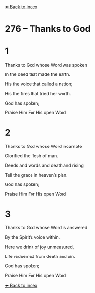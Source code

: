 [⬅️ Back to index](../README.md)

# 276 – Thanks to God





# 1

Thanks to God whose Word was spoken

In the deed that made the earth.

His the voice that called a nation;

His the fires that tried her worth.

God has spoken;

Praise Him For His open Word



# 2

Thanks to God whose Word incarnate

Glorified the flesh of man.

Deeds and words and death and rising

Tell the grace in heaven’s plan.

God has spoken;

Praise Him For His open Word



# 3

Thanks to God whose Word is answered

By the Spirit’s voice within.

Here we drink of joy unmeasured,

Life redeemed from death and sin.

God has spoken;

Praise Him For His open Word

[⬅️ Back to index](../README.md)
